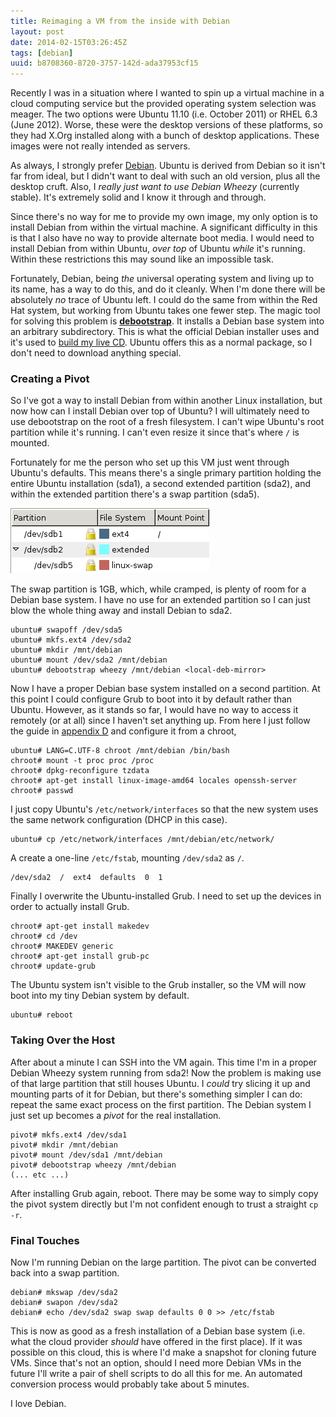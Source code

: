 ```yaml
---
title: Reimaging a VM from the inside with Debian
layout: post
date: 2014-02-15T03:26:45Z
tags: [debian]
uuid: b8708360-8720-3757-142d-ada37953cf15
---
```


Recently I was in a situation where I wanted to spin up a virtual
machine in a cloud computing service but the provided operating system
selection was meager. The two options were Ubuntu 11.10 (i.e. October
2011) or RHEL 6.3 (June 2012). Worse, these were the desktop versions
of these platforms, so they had X.Org installed along with a bunch of
desktop applications. These images were not really intended as
servers.

As always, I strongly prefer [Debian][deb]. Ubuntu is derived from
Debian so it isn't far from ideal, but I didn't want to deal with such
an old version, plus all the desktop cruft. Also, I *really just want
to use Debian Wheezy* (currently stable). It's extremely solid and I
know it through and through.

Since there's no way for me to provide my own image, my only option is
to install Debian from within the virtual machine. A significant
difficulty in this is that I also have no way to provide alternate
boot media. I would need to install Debian from within Ubuntu,
*over top* of Ubuntu *while* it's running. Within these restrictions
this may sound like an impossible task.

Fortunately, Debian, being *the* universal operating system and living
up to its name, has a way to do this, and do it cleanly. When I'm done
there will be absolutely *no* trace of Ubuntu left. I could do the
same from within the Red Hat system, but working from Ubuntu takes one
fewer step. The magic tool for solving this problem is
[**debootstrap**][debootstrap]. It installs a Debian base system into
an arbitrary subdirectory. This is what the official Debian installer
uses and it's used to [build my live CD][live]. Ubuntu offers this as
a normal package, so I don't need to download anything special.

### Creating a Pivot

So I've got a way to install Debian from within another Linux
installation, but now how can I install Debian over top of Ubuntu? I
will ultimately need to use debootstrap on the root of a fresh
filesystem. I can't wipe Ubuntu's root partition while it's running. I
can't even resize it since that's where `/` is mounted.

Fortunately for me the person who set up this VM just went through
Ubuntu's defaults. This means there's a single primary partition
holding the entire Ubuntu installation (sda1), a second extended
partition (sda2), and within the extended partition there's a swap
partition (sda5).

![](/img/screenshot/ubuntu-gparted.png)

The swap partition is 1GB, which, while cramped, is plenty of room for
a Debian base system. I have no use for an extended partition so I can
just blow the whole thing away and install Debian to sda2.

    ubuntu# swapoff /dev/sda5
    ubuntu# mkfs.ext4 /dev/sda2
    ubuntu# mkdir /mnt/debian
    ubuntu# mount /dev/sda2 /mnt/debian
    ubuntu# debootstrap wheezy /mnt/debian <local-deb-mirror>

Now I have a proper Debian base system installed on a second
partition. At this point I could configure Grub to boot into it by
default rather than Ubuntu. However, as it stands so far, I would have
no way to access it remotely (or at all) since I haven't set anything
up. From here I just follow the guide in [appendix D][d] and configure
it from a chroot,

    ubuntu# LANG=C.UTF-8 chroot /mnt/debian /bin/bash
    chroot# mount -t proc proc /proc
    chroot# dpkg-reconfigure tzdata
    chroot# apt-get install linux-image-amd64 locales openssh-server
    chroot# passwd

I just copy Ubuntu's `/etc/network/interfaces` so that the new system
uses the same network configuration (DHCP in this case).

    ubuntu# cp /etc/network/interfaces /mnt/debian/etc/network/

A create a one-line `/etc/fstab`, mounting `/dev/sda2` as `/`.

    /dev/sda2  /  ext4  defaults  0  1

Finally I overwrite the Ubuntu-installed Grub. I need to set up the
devices in order to actually install Grub.

    chroot# apt-get install makedev
    chroot# cd /dev
    chroot# MAKEDEV generic
    chroot# apt-get install grub-pc
    chroot# update-grub

The Ubuntu system isn't visible to the Grub installer, so the VM will
now boot into my tiny Debian system by default.

    ubuntu# reboot

### Taking Over the Host

After about a minute I can SSH into the VM again. This time I'm in a
proper Debian Wheezy system running from sda2! Now the problem is
making use of that large partition that still houses Ubuntu. I *could*
try slicing it up and mounting parts of it for Debian, but there's
something simpler I can do: repeat the same exact process on the first
partition. The Debian system I just set up becomes a *pivot* for the
real installation.

    pivot# mkfs.ext4 /dev/sda1
    pivot# mkdir /mnt/debian
    pivot# mount /dev/sda1 /mnt/debian
    pivot# debootstrap wheezy /mnt/debian
    (... etc ...)

After installing Grub again, reboot. There may be some way to simply
copy the pivot system directly but I'm not confident enough to trust a
straight `cp -r`.

### Final Touches

Now I'm running Debian on the large partition. The pivot can be
converted back into a swap partition.

    debian# mkswap /dev/sda2
    debian# swapon /dev/sda2
    debian# echo /dev/sda2 swap swap defaults 0 0 >> /etc/fstab

This is now as good as a fresh installation of a Debian base system
(i.e. what the cloud provider *should* have offered in the first
place). If it was possible on this cloud, this is where I'd make a
snapshot for cloning future VMs. Since that's not an option, should I
need more Debian VMs in the future I'll write a pair of shell scripts
to do all this for me. An automated conversion process would probably
take about 5 minutes.

I love Debian.


[deb]: http://www.debian.org/
[live]: /blog/2013/06/17/
[debootstrap]: https://wiki.debian.org/Debootstrap
[d]: http://www.debian.org/releases/stable/amd64/apds03.html.en
